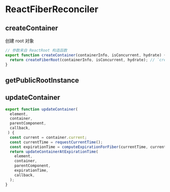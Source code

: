 # ReactFiberReconciler

## createContainer

创建 root 对象

```javascript
// 参数来自 ReactRoot 构造函数
export function createContainer(containerInfo, isConcurrent, hydrate) {
  return createFiberRoot(containerInfo, isConcurrent, hydrate); // `createFiberRoot`方法在`ReactFiberRoot.js`中定义。
}
```

## getPublicRootInstance

## updateContainer

```javascript
export function updateContainer(
  element,
  container,
  parentComponent,
  callback,
 ) {
  const current = container.current;
  const currentTime = requestCurrentTime();
  const expirationTime = computeExpirationForFiber(currentTime, current);
  return updateContainerAtExpirationTime(
    element,
    container,
    parentComponent,
    expirationTime,
    callback,
  );
}
```